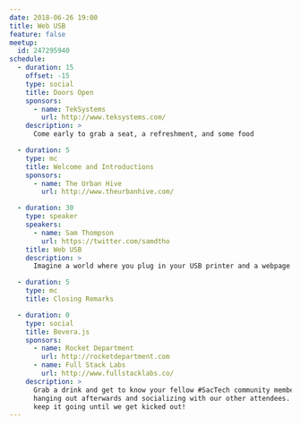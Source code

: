 ```yaml
---
date: 2018-06-26 19:00
title: Web USB
feature: false
meetup:
  id: 247295940
schedule:
  - duration: 15
    offset: -15
    type: social
    title: Doors Open
    sponsors:
      - name: TekSystems
        url: http://www.teksystems.com/
    description: >
      Come early to grab a seat, a refreshment, and some food

  - duration: 5
    type: mc
    title: Welcome and Introductions
    sponsors:
      - name: The Urban Hive
        url: http://www.theurbanhive.com/

  - duration: 30
    type: speaker
    speakers:
      - name: Sam Thompson
        url: https://twitter.com/samdtho
    title: Web USB
    description: >
      Imagine a world where you plug in your USB printer and a webpage opens up to the manufacturer's website, and without leaving your web browser, drivers are installed and a test page is already printing. What if you could plug in an Arduino and immediately be directed to a web app that lets you program it on the spot, all without having to set up your toolchain? This is a reality that is coming upon us sooner than we think.

  - duration: 5
    type: mc
    title: Closing Remarks

  - duration: 0
    type: social
    title: Bevera.js
    sponsors:
      - name: Rocket Department
        url: http://rocketdepartment.com
      - name: Full Stack Labs
        url: http://www.fullstacklabs.co/
    description: >
      Grab a drink and get to know your fellow #SacTech community members by
      hanging out afterwards and socializing with our other attendees. We'll
      keep it going until we get kicked out!
---
```

